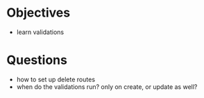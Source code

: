 # Objectives

- learn validations

# Questions

- how to set up delete routes
- when do the validations run? only on create, or update as well?